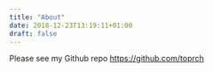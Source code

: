 ```yaml
---
title: "About"
date: 2018-12-23T13:19:11+01:00
draft: false
---
```



Please see my Github repo https://github.com/toprch